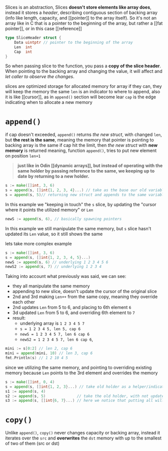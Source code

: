 Slices is an abstraction, Slices **doesn't store elements like array does**, instead it stores a *header*, describing contiguous section of backing array (info like length, capacity, and [[pointer]] to the array itself).
So it's not an array like in C that is a pointer to the beginning of the array, but rather a [[fat pointer]], or in this case [[reference]]
```go
type SliceHeader struct {
    Data uintptr // pointer to the beginning of the array
    Len  int
    Cap  int
}
```
So when passing slice to the function, you pass a **copy of the slice header**.
When pointing to the backing array and changing the value, it will affect and *let caller to observe the changes*.

slices are optimized storage for allocated memory for array
if they can, they will keep the memory the same
`len` is an indicator to where to append, also it is like [[cursor]], as in `append()` section will become lear
`cap` is the edge indicating when to allocate a new memory
# `append()`
if cap doesn't exceeded, `append()` returns *the new struct*, with changed `len`, but **the rest is the same**, meaning the memory that pointer is pointing to backing array is the same
if cap hit the limit, then *the new struct* with **new memory** is returned
meaning, function `append()`, tries to put new element on position `len+1`

> **just like in Odin [[dynamic arrays]], but instead of operating with the same holder by passing reference to the same, we keeping up to date by returning to a new holder.**

```go
s := make([]int, 3, 6)
s = append(s, []int{1, 2, 3, 4}...) // take as the base our old variable that holding the underlying 
s = append(s, 5)// returning new struct and appends to the same variable, so we are up to date
```
In this example we "keeping in touch" the `s` slice, by updating the "cursor where it points the utilized memory" or `Len`

```go
newS := append(s, 6), // basically spawning pointers
```
In this example we still manipulate the same memory, but `s` slice hasn't updated its `Len` value, so it still shows the same 


lets take more complex example
```go
s := make([]int, 3, 6)
s = append(s, []int{1, 2, 3, 4, 5}...)
newS := append(s, 6) // underlying 1 2 3 4 5 6
newS2 := append(s, 7) // underlying 1 2 3 4 
```
Taking into account what previously was said, we can see:
- they all manipulate the same memory
- appending to new slice, doesn't update the cursor of the original slice
- 2nd and 3rd making `Len++` from the same copy, meaning they override each other
- 2nd updates `Len` from 5 to 6, and placing to 6th element `6`
- 3d updated `Len` from 5 to 6, and overriding 6th element to `7`
- result:
	- underlying array is `1 2 3 4 5 7` 
	- `s = 1 2 3 4 5, len 5, cap 6`
	- `newS = 1 2 3 4 5 7, len 6 cap 6`
	- `newS2 = 1 2 3 4 5 7, len 6 cap 6`,  


```go
mini := s[0:2] // len 2, cap 6
mini = append(mini, 10) // len 3, cap 6
fmt.Println(s) // 1 2 10 4 5
```
since we utilizing the same memory, and pointing to overriding existing memory because `Len` points to the 3rd element and overrides the memory

```go
s := make([]int, 0, 4)
s = append(s, []int{1, 2, 3}...) // take old holder as a helper/indicator/wall, and appending to the underlying array checking if new len greater than capacity
s1 := append(s, 4)
s2 := append(s, 5)              // take the old holder, with not updated len and override the 4th element in underlying array
s3 := append(s, []int{6, 7}...) // here we notice that putting all will overflow the array, so allocate a new array that is 2x of the size, and return a new struct with a new underlying array
```


# `copy()`
Unlike `append()`, `copy()` never changes capacity or backing array, instead it iterates over the `src` and **overwrites** the `dst` memory with up to the smallest of two of them (src or dst)
